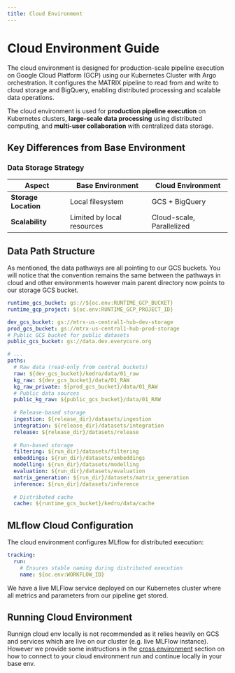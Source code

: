 ```yaml
---
title: Cloud Environment
--- 
```


# Cloud Environment Guide

The cloud environment is designed for production-scale pipeline execution on Google Cloud Platform (GCP) using our Kubernetes Cluster with Argo orchestration. It configures the MATRIX pipeline to read from and write to cloud storage and BigQuery, enabling distributed processing and scalable data operations.

The cloud environment is used for **production pipeline execution** on Kubernetes clusters, **large-scale data processing** using distributed computing, and **multi-user collaboration** with centralized data storage.

## Key Differences from Base Environment

### Data Storage Strategy

| Aspect | Base Environment | Cloud Environment |
|--------|------------------|-------------------|
| **Storage Location** | Local filesystem | GCS + BigQuery |
| **Scalability** | Limited by local resources | Cloud-scale, Parallelized |

## Data Path Structure

As mentioned, the data pathways are all pointing to our GCS buckets. You will notice that the convention remains the same between the pathways in cloud and other environments however main parent directory now points to our storage GCS bucket.
```yaml
runtime_gcs_bucket: gs://${oc.env:RUNTIME_GCP_BUCKET}
runtime_gcp_project: ${oc.env:RUNTIME_GCP_PROJECT_ID}

dev_gcs_bucket: gs://mtrx-us-central1-hub-dev-storage
prod_gcs_bucket: gs://mtrx-us-central1-hub-prod-storage
# Public GCS bucket for public datasets
public_gcs_bucket: gs://data.dev.everycure.org

# ...
paths:
  # Raw data (read-only from central buckets)
  raw: ${dev_gcs_bucket}/kedro/data/01_raw
  kg_raw: ${dev_gcs_bucket}/data/01_RAW
  kg_raw_private: ${prod_gcs_bucket}/data/01_RAW
  # Public data sources
  public_kg_raw: ${public_gcs_bucket}/data/01_RAW
  
  # Release-based storage
  ingestion: ${release_dir}/datasets/ingestion
  integration: ${release_dir}/datasets/integration
  release: ${release_dir}/datasets/release
  
  # Run-based storage
  filtering: ${run_dir}/datasets/filtering
  embeddings: ${run_dir}/datasets/embeddings
  modelling: ${run_dir}/datasets/modelling
  evaluation: ${run_dir}/datasets/evaluation
  matrix_generation: ${run_dir}/datasets/matrix_generation
  inference: ${run_dir}/datasets/inference
  
  # Distributed cache
  cache: ${runtime_gcs_bucket}/kedro/data/cache
```

## MLflow Cloud Configuration

The cloud environment configures MLflow for distributed execution:

```yaml
tracking:
  run: 
    # Ensures stable naming during distributed execution
    name: ${oc.env:WORKFLOW_ID}
```
We have a live MLFlow service deployed on our Kubernetes cluster where all metrics and parameters from our pipeline get stored.

## Running Cloud Environment
Runnign cloud env locally is not recommended as it relies heavily on GCS and services which are live on our cluster (e.g. live MLFlow instance). However we provide some instructions in the [cross environment](./cross_environments.md) section on how to connect to your cloud environment run and continue locally in your base env.